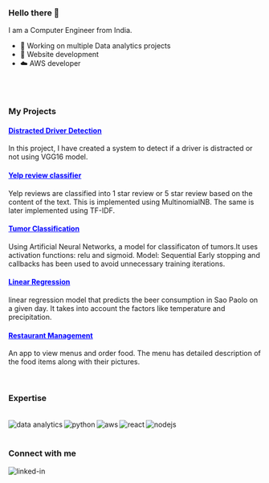 ### Hello there 👋
I am a Computer Engineer from India.
- 🔭 Working on multiple Data analytics projects
- 🌱 Website development
- ☁️ AWS developer
<br>
<br>
<h3>My Projects</h3>
<a href="https://github.com/janvi08/ANN"><h4 style="color:blue;"><u>Distracted Driver Detection</u></h4></a>
<p>In this project, I have created a system to detect if a driver is distracted or not using VGG16 model.</p>
<a href="https://github.com/janvi08/Reviews-classification-NLP-"><h4 style="color:blue;"><u>Yelp review classifier</u></h4></a>
<p>Yelp reviews are classified into 1 star review or 5 star review based on the content of the text. This is implemented using MultinomialNB. The same is later implemented using TF-IDF.</p>
<a href="https://github.com/janvi08/ANN"><h4 style="color:blue;"><u>Tumor Classification</u></h4></a>
<p>Using Artificial Neural Networks, a model for classificaton of tumors.It uses activation functions: relu and sigmoid. Model: Sequential Early stopping and callbacks has been used to avoid unnecessary training iterations.</p>
<a href="https://github.com/janvi08/Linear-Regression---beer-consumption/blob/master/beer_consumption.py"><h4 style="color:blue;"><u>Linear Regression</u></h4></a>
<p> linear regression model that predicts the beer consumption in Sao Paolo on a given day. It takes into account the factors like temperature and precipitation.</p>
<a href="https://github.com/janvi08/Restaurant-Menu-Ordering-system"><h4 style="color:blue;"><u>Restaurant Management</u></h4></a>
<p>An app to view menus and order food. The menu has detailed description of the food items along with their pictures.</p>
<br>
<h3>Expertise</h3>
<br>
<img align="left" alt="data analytics" src="https://img.shields.io/badge/Data%20analytics-blue?style=for-the-badge&logo=data&logoColor=white" />
<img align="left" alt="python" src="https://img.shields.io/badge/Python-gray?style=for-the-badge&logo=python&logoColor=white" />
<img align="left" alt="aws" src="https://img.shields.io/badge/Amazon%20AWS-%23232F3E?logo=amazon-aws&logoColor=white&style=for-the-badge" /> 
<img align="left" alt="react" src="https://img.shields.io/badge/react%20-%2320232a.svg?&style=for-the-badge&logo=react&logoColor=%2361DAFB" />
<img align="left" alt="nodejs" src="https://img.shields.io/badge/node.js%20-%2343853D.svg?&style=for-the-badge&logo=node.js&logoColor=white" />
<br>
<br>

<h3> Connect with me </h4>
<a href="https://www.linkedin.com/in/janvi-phadtare-793431130/"><img align="left" alt="linked-in" src="https://img.shields.io/badge/linkedin-%230077B5.svg?&style=for-the-badge&logo=linkedin&logoColor=white" /></a>
